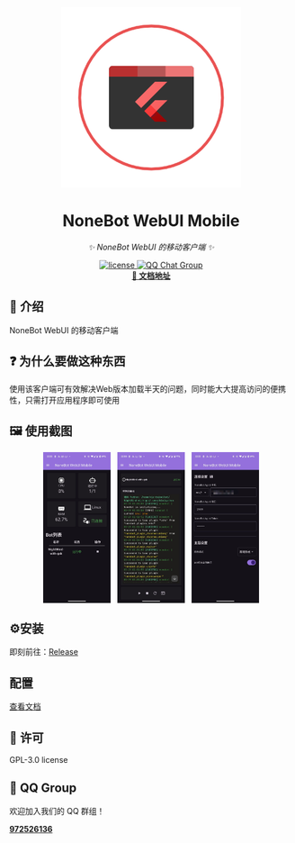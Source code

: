 <div align="center">
  <img src="lib/assets/logo.png" alt="nonebot-flutter-gui" width="320" height="320" /><br>
<div align="center">

# NoneBot WebUI Mobile
</div>

_✨ NoneBot WebUI 的移动客户端 ✨_

<a href="./LICENSE">
    <img src="https://img.shields.io/github/license/NonebotGUI/nonebot-webui-mobile.svg" alt="license">
</a>
<a href="http://qm.qq.com/cgi-bin/qm/qr?_wv=1027&k=d5JPzIUg6qjJo3E0Zz9vBeUuYNTW3ooC&authKey=xm%2F53DWfXOoz7Is3Llbc9r9E%2FB7AkSV8ERCXf7hI3e%2Fb6ra5gEhoJIfiCzZz6rCz&noverify=0&group_code=972526136">
  <img src="https://img.shields.io/badge/QQ%E7%BE%A4-972526136-orange?style=flat-square" alt="QQ Chat Group">
</a>
<br />
<a href="https://webui.nbgui.top" target="__blank">
  <strong>📖 文档地址</strong>
</a>

</div>



## 📖 介绍

NoneBot WebUI 的移动客户端 

## ❓ 为什么要做这种东西

使用该客户端可有效解决Web版本加载半天的问题，同时能大大提高访问的便携性，只需打开应用程序即可使用

## 🖼️ 使用截图

<div style="display: flex; justify-content: center; gap: 12px;">
    <img src="imgs/1.jpg" alt="image 1" width="120"/>
    <img src="imgs/2.jpg" alt="image 2" width="120"/>
    <img src="imgs/3.jpg" alt="image 3" width="120"/>
</div>

## ⚙️安装

即刻前往：[Release](https://github.com/NonebotGUI/nonebot-webui-mobile/releases)

## 配置

[查看文档](https://webui.nbgui.top)


## 📄 许可

GPL-3.0 license

## 🐧 QQ Group

欢迎加入我们的 QQ 群组！

<a href="http://qm.qq.com/cgi-bin/qm/qr?_wv=1027&k=d5JPzIUg6qjJo3E0Zz9vBeUuYNTW3ooC&authKey=xm%2F53DWfXOoz7Is3Llbc9r9E%2FB7AkSV8ERCXf7hI3e%2Fb6ra5gEhoJIfiCzZz6rCz&noverify=0&group_code=972526136" target="__blank">
  <strong>972526136</strong>
</a>
